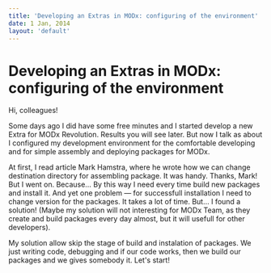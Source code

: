 ```yaml
---
title: 'Developing an Extras in MODx: configuring of the environment'
date: 1 Jan, 2014
layout: 'default'
---
```


# Developing an Extras in MODx: configuring of the environment

Hi, colleagues!

Some days ago I did have some free minutes and I started develop a new Extra for MODx Revolution. Results you will see later. But now I talk as about I configured my development environment for the comfortable developing and for simple assembly and deploying packages for MODx.

<!-- cut -->

At first, I read article Mark Hamstra, where he wrote how we can change destination directory for assembling package. It was handy. Thanks, Mark! But I went on. Because… By this way I need every time build new packages and install it. And yet one problem — for successfull installation I need to change version for the packages. It takes a lot of time. But… I found a solution! (Maybe my solution will not interesting for MODx Team, as they create and build packages every day almost, but it will usefull for other developers).

My solution allow skip the stage of build and instalation of packages. We just writing code, debugging and if our code works, then we build our packages and we gives somebody it. Let's start!